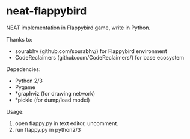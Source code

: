 # neat-flappybird

NEAT implementation in Flappybird game, write in Python.

Thanks to:
- sourabhv (github.com/sourabhv/) for Flappybird environment
- CodeReclaimers (github.com/CodeReclaimers/) for base ecosystem 

Depedencies:
- Python 2/3
- Pygame
- *graphviz (for drawing network)
- *pickle (for dump/load model)

Usage:
1. open flappy.py in text editor, uncomment.
2. run flappy.py in python2/3

